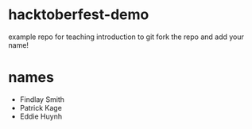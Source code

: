 # hacktoberfest-demo
example repo for teaching introduction to git
fork the repo and add your name!
# names
- Findlay Smith
- Patrick Kage
- Eddie Huynh
